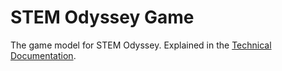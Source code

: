 # STEM Odyssey Game

The game model for STEM Odyssey. Explained in the [Technical Documentation](https://www.notion.so/stem-odyssey/Technical-Documentation-25a2b3a527874c94929b435b5cbfc268?pvs=4#9788fe59e011481493ea652e127d3772).
